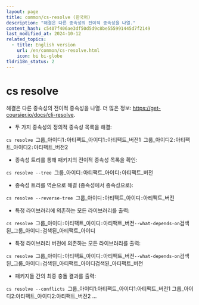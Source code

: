 ```yaml
---
layout: page
title: common/cs-resolve (한국어)
description: "해결은 다른 종속성의 전이적 종속성을 나열."
content_hash: c5407f406ae3df50d5d9c8be555991445d7f2149
last_modified_at: 2024-10-12
related_topics:
  - title: English version
    url: /en/common/cs-resolve.html
    icon: bi bi-globe
tldri18n_status: 2
---
```

# cs resolve

해결은 다른 종속성의 전이적 종속성을 나열.
더 많은 정보: <https://get-coursier.io/docs/cli-resolve>.

- 두 가지 종속성의 정의적 종속성 목록을 해결:

`cs resolve `<span class="tldr-var badge badge-pill bg-dark-lm bg-white-dm text-white-lm text-dark-dm font-weight-bold">그룹_아이디1</span>`:`<span class="tldr-var badge badge-pill bg-dark-lm bg-white-dm text-white-lm text-dark-dm font-weight-bold">아티팩트_아이디1</span>`:`<span class="tldr-var badge badge-pill bg-dark-lm bg-white-dm text-white-lm text-dark-dm font-weight-bold">아티팩트_버전1</span>` `<span class="tldr-var badge badge-pill bg-dark-lm bg-white-dm text-white-lm text-dark-dm font-weight-bold">그룹_아이디2</span>`:`<span class="tldr-var badge badge-pill bg-dark-lm bg-white-dm text-white-lm text-dark-dm font-weight-bold">아티팩트_아이디2</span>`:`<span class="tldr-var badge badge-pill bg-dark-lm bg-white-dm text-white-lm text-dark-dm font-weight-bold">아티팩트_버전2</span>

- 종속성 트리를 통해 패키지의 전이적 종속성 목록을 확인:

`cs resolve --tree `<span class="tldr-var badge badge-pill bg-dark-lm bg-white-dm text-white-lm text-dark-dm font-weight-bold">그룹_아이디</span>`:`<span class="tldr-var badge badge-pill bg-dark-lm bg-white-dm text-white-lm text-dark-dm font-weight-bold">아티팩트_아이디</span>`:`<span class="tldr-var badge badge-pill bg-dark-lm bg-white-dm text-white-lm text-dark-dm font-weight-bold">아티팩트_버전</span>

- 종속성 트리를 역순으로 해결 (종속성에서 종속성으로):

`cs resolve --reverse-tree `<span class="tldr-var badge badge-pill bg-dark-lm bg-white-dm text-white-lm text-dark-dm font-weight-bold">그룹_아이디</span>`:`<span class="tldr-var badge badge-pill bg-dark-lm bg-white-dm text-white-lm text-dark-dm font-weight-bold">아티팩트_아이디</span>`:`<span class="tldr-var badge badge-pill bg-dark-lm bg-white-dm text-white-lm text-dark-dm font-weight-bold">아티팩트_버전</span>

- 특정 라이브러리에 의존하는 모든 라이브러리를 출력:

`cs resolve `<span class="tldr-var badge badge-pill bg-dark-lm bg-white-dm text-white-lm text-dark-dm font-weight-bold">그룹_아이디</span>`:`<span class="tldr-var badge badge-pill bg-dark-lm bg-white-dm text-white-lm text-dark-dm font-weight-bold">아티팩트_아이디</span>`:`<span class="tldr-var badge badge-pill bg-dark-lm bg-white-dm text-white-lm text-dark-dm font-weight-bold">아티팩트_버전</span>` --what-depends-on `<span class="tldr-var badge badge-pill bg-dark-lm bg-white-dm text-white-lm text-dark-dm font-weight-bold">검색된_그룹_아이디</span>`:`<span class="tldr-var badge badge-pill bg-dark-lm bg-white-dm text-white-lm text-dark-dm font-weight-bold">검색된_아티팩트_아이디</span>

- 특정 라이브러리 버전에 의존하는 모든 라이브러리를 출력:

`cs resolve `<span class="tldr-var badge badge-pill bg-dark-lm bg-white-dm text-white-lm text-dark-dm font-weight-bold">그룹_아이디</span>`:`<span class="tldr-var badge badge-pill bg-dark-lm bg-white-dm text-white-lm text-dark-dm font-weight-bold">아티팩트_아이디</span>`:`<span class="tldr-var badge badge-pill bg-dark-lm bg-white-dm text-white-lm text-dark-dm font-weight-bold">아티팩트_버전</span>` --what-depends-on `<span class="tldr-var badge badge-pill bg-dark-lm bg-white-dm text-white-lm text-dark-dm font-weight-bold">검색된_그룹_아이디</span>`:`<span class="tldr-var badge badge-pill bg-dark-lm bg-white-dm text-white-lm text-dark-dm font-weight-bold">검색된_아티팩트_아이디</span><span class="tldr-var badge badge-pill bg-dark-lm bg-white-dm text-white-lm text-dark-dm font-weight-bold">검색된_아티팩트_버전</span>

- 패키지들 간의 최종 충돌 결과를 출력:

`cs resolve --conflicts `<span class="tldr-var badge badge-pill bg-dark-lm bg-white-dm text-white-lm text-dark-dm font-weight-bold">그룹_아이디1:아티팩트_아이디1:아티팩트_버전1 그룹_아이디2:아티팩트_아이디2:아티팩트_버전2 ...</span>
